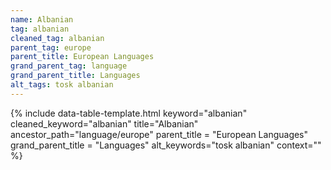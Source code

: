 ```yaml
---
name: Albanian
tag: albanian
cleaned_tag: albanian
parent_tag: europe
parent_title: European Languages
grand_parent_tag: language
grand_parent_title: Languages
alt_tags: tosk albanian
---
```


{% include data-table-template.html 
  keyword="albanian" 
  cleaned_keyword="albanian" 
  title="Albanian"
  ancestor_path="language/europe" 
  parent_title = "European Languages"
  grand_parent_title = "Languages"
  alt_keywords="tosk albanian"
  context=""
%}


